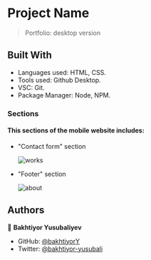 # Project Name
> Portfolio: desktop version

## Built With
- Languages used: HTML, CSS.
- Tools used: Github Desktop.
- VSC: Git.
- Package Manager: Node, NPM.

### Sections
#### This sections of the mobile website includes:
  - "Contact form" section 
   
    ![works](https://user-images.githubusercontent.com/104260002/176953359-c143f80d-e2a9-4d3f-85f4-e63fc1162a1f.jpg)
  
    
  - "Footer" section 
  
    ![about](https://user-images.githubusercontent.com/104260002/176953793-0b56df04-a122-422b-89ba-c79d8443c6bd.jpg)

## Authors
👤 **Bakhtiyor Yusubaliyev**
- GitHub: [@bakhtiyorY](https://github.com/githubhandle)
- Twitter: [@bakhtiyor-yusubali](https://twitter.com/twitterhandle)



